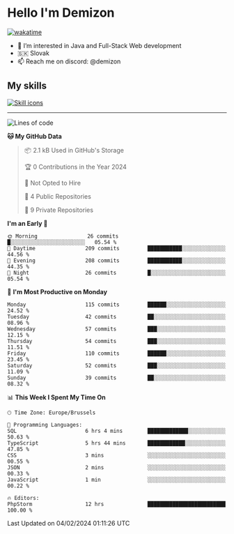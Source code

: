 # Hello I'm Demizon
[![wakatime](https://wakatime.com/badge/user/6ad1949f-d6d7-44f9-9eee-c35e54cc499b.svg)](https://wakatime.com/@6ad1949f-d6d7-44f9-9eee-c35e54cc499b)
- 👀 I’m interested in Java and Full-Stack Web development
- 🇸🇰 Slovak
- 📫 Reach me on discord: @demizon

## My skills
[![Skill icons](https://skillicons.dev/icons?i=java,js,ts,html,css,react,nextjs,tailwind,supabase,py,git,docker,linux,mysql,postgres,mongo&theme=dark)](https://github.com/Demizon3433)

---

<!--START_SECTION:waka-->
![Lines of code](https://img.shields.io/badge/From%20Hello%20World%20I%27ve%20Written-128.5%20thousand%20lines%20of%20code-blue)

**🐱 My GitHub Data** 

> 📦 2.1 kB Used in GitHub's Storage 
 > 
> 🏆 0 Contributions in the Year 2024
 > 
> 🚫 Not Opted to Hire
 > 
> 📜 4 Public Repositories 
 > 
> 🔑 9 Private Repositories 
 > 
**I'm an Early 🐤** 

```text
🌞 Morning                26 commits          █░░░░░░░░░░░░░░░░░░░░░░░░   05.54 % 
🌆 Daytime                209 commits         ███████████░░░░░░░░░░░░░░   44.56 % 
🌃 Evening                208 commits         ███████████░░░░░░░░░░░░░░   44.35 % 
🌙 Night                  26 commits          █░░░░░░░░░░░░░░░░░░░░░░░░   05.54 % 
```
📅 **I'm Most Productive on Monday** 

```text
Monday                   115 commits         ██████░░░░░░░░░░░░░░░░░░░   24.52 % 
Tuesday                  42 commits          ██░░░░░░░░░░░░░░░░░░░░░░░   08.96 % 
Wednesday                57 commits          ███░░░░░░░░░░░░░░░░░░░░░░   12.15 % 
Thursday                 54 commits          ███░░░░░░░░░░░░░░░░░░░░░░   11.51 % 
Friday                   110 commits         ██████░░░░░░░░░░░░░░░░░░░   23.45 % 
Saturday                 52 commits          ███░░░░░░░░░░░░░░░░░░░░░░   11.09 % 
Sunday                   39 commits          ██░░░░░░░░░░░░░░░░░░░░░░░   08.32 % 
```


📊 **This Week I Spent My Time On** 

```text
🕑︎ Time Zone: Europe/Brussels

💬 Programming Languages: 
SQL                      6 hrs 4 mins        █████████████░░░░░░░░░░░░   50.63 % 
TypeScript               5 hrs 44 mins       ████████████░░░░░░░░░░░░░   47.85 % 
CSS                      3 mins              ░░░░░░░░░░░░░░░░░░░░░░░░░   00.55 % 
JSON                     2 mins              ░░░░░░░░░░░░░░░░░░░░░░░░░   00.33 % 
JavaScript               1 min               ░░░░░░░░░░░░░░░░░░░░░░░░░   00.22 % 

🔥 Editors: 
PhpStorm                 12 hrs              █████████████████████████   100.00 % 
```


 Last Updated on 04/02/2024 01:11:26 UTC
<!--END_SECTION:waka-->
